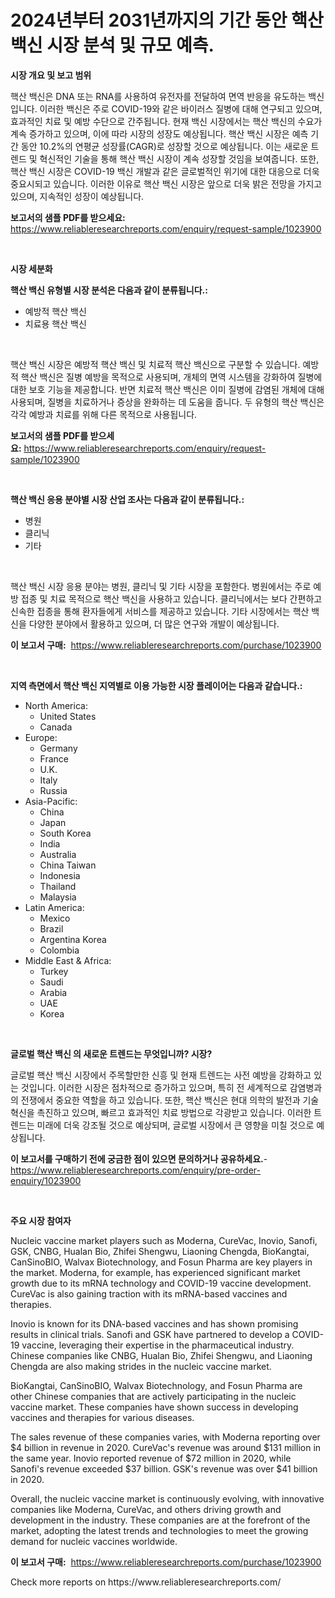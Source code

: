 <p><h1>2024년부터 2031년까지의 기간 동안 핵산 백신 시장 분석 및 규모 예측.</h1></p><p><strong>시장 개요 및 보고 범위</strong></p>
<p><p>핵산 백신은 DNA 또는 RNA를 사용하여 유전자를 전달하여 면역 반응을 유도하는 백신입니다. 이러한 백신은 주로 COVID-19와 같은 바이러스 질병에 대해 연구되고 있으며, 효과적인 치료 및 예방 수단으로 간주됩니다. 현재 백신 시장에서는 핵산 백신의 수요가 계속 증가하고 있으며, 이에 따라 시장의 성장도 예상됩니다. 핵산 백신 시장은 예측 기간 동안 10.2%의 연평균 성장률(CAGR)로 성장할 것으로 예상됩니다. 이는 새로운 트렌드 및 혁신적인 기술을 통해 핵산 백신 시장이 계속 성장할 것임을 보여줍니다. 또한, 핵산 백신 시장은 COVID-19 백신 개발과 같은 글로벌적인 위기에 대한 대응으로 더욱 중요시되고 있습니다. 이러한 이유로 핵산 백신 시장은 앞으로 더욱 밝은 전망을 가지고 있으며, 지속적인 성장이 예상됩니다.</p></p>
<p><strong>보고서의 샘플 PDF를 받으세요:</strong> <a href="https://www.reliableresearchreports.com/enquiry/request-sample/1023900">https://www.reliableresearchreports.com/enquiry/request-sample/1023900</a></p>
<p>&nbsp;</p>
<p><strong>시장 세분화</strong></p>
<p><strong>핵산 백신 유형별 시장 분석은 다음과 같이 분류됩니다.:</strong></p>
<p><ul><li>예방적 핵산 백신</li><li>치료용 핵산 백신</li></ul></p>
<p>&nbsp;</p>
<p><p>핵산 백신 시장은 예방적 핵산 백신 및 치료적 핵산 백신으로 구분할 수 있습니다. 예방적 핵산 백신은 질병 예방을 목적으로 사용되며, 개체의 면역 시스템을 강화하여 질병에 대한 보호 기능을 제공합니다. 반면 치료적 핵산 백신은 이미 질병에 감염된 개체에 대해 사용되며, 질병을 치료하거나 증상을 완화하는 데 도움을 줍니다. 두 유형의 핵산 백신은 각각 예방과 치료를 위해 다른 목적으로 사용됩니다.</p></p>
<p><strong>보고서의 샘플 PDF를 받으세요:</strong>&nbsp;<a href="https://www.reliableresearchreports.com/enquiry/request-sample/1023900">https://www.reliableresearchreports.com/enquiry/request-sample/1023900</a></p>
<p>&nbsp;</p>
<p><strong> 핵산 백신 응용 분야별 시장 산업 조사는 다음과 같이 분류됩니다.:</strong></p>
<p><ul><li>병원</li><li>클리닉</li><li>기타</li></ul></p>
<p>&nbsp;</p>
<p><p>핵산 백신 시장 응용 분야는 병원, 클리닉 및 기타 시장을 포함한다. 병원에서는 주로 예방 접종 및 치료 목적으로 핵산 백신을 사용하고 있습니다. 클리닉에서는 보다 간편하고 신속한 접종을 통해 환자들에게 서비스를 제공하고 있습니다. 기타 시장에서는 핵산 백신을 다양한 분야에서 활용하고 있으며, 더 많은 연구와 개발이 예상됩니다.</p></p>
<p><strong>이 보고서 구매:</strong>&nbsp; <a href="https://www.reliableresearchreports.com/purchase/1023900">https://www.reliableresearchreports.com/purchase/1023900</a></p>
<p>&nbsp;</p>
<p><strong>지역 측면에서 핵산 백신 지역별로 이용 가능한 시장 플레이어는 다음과 같습니다.:</strong></p>
<p><ul>
    <li>
        North America:
        <ul>
            <li>United States</li>
            <li>Canada</li>
        </ul>
    </li>
    <li>
        Europe:
        <ul>
            <li>Germany</li>
            <li>France</li>
            <li>U.K.</li>
            <li>Italy</li>
            <li>Russia</li>
        </ul>
    </li>
    <li>
        Asia-Pacific:
        <ul>
            <li>China</li>
            <li>Japan</li>
            <li>South Korea</li>
            <li>India</li>
            <li>Australia</li>
            <li>China Taiwan</li>
            <li>Indonesia</li>
            <li>Thailand</li>
            <li>Malaysia</li>
        </ul>
    </li>
    <li>
        Latin America:
        <ul>
            <li>Mexico</li>
            <li>Brazil</li>
            <li>Argentina Korea</li>
            <li>Colombia</li>
        </ul>
    </li>
    <li>
        Middle East & Africa:
        <ul>
            <li>Turkey</li>
            <li>Saudi</li>
            <li>Arabia</li>
            <li>UAE</li>
            <li>Korea</li>
        </ul>
    </li>
    </ul></p>
<p>&nbsp;</p>
<p><strong>글로벌 핵산 백신 의 새로운 트렌드는 무엇입니까? 시장?</strong></p>
<p><p>글로벌 핵산 백신 시장에서 주목할만한 신흥 및 현재 트렌드는 사전 예방을 강화하고 있는 것입니다. 이러한 시장은 점차적으로 증가하고 있으며, 특히 전 세계적으로 감염병과의 전쟁에서 중요한 역할을 하고 있습니다. 또한, 핵산 백신은 현대 의학의 발전과 기술 혁신을 촉진하고 있으며, 빠르고 효과적인 치료 방법으로 각광받고 있습니다. 이러한 트렌드는 미래에 더욱 강조될 것으로 예상되며, 글로벌 시장에서 큰 영향을 미칠 것으로 예상됩니다.</p></p>
<p><strong>이 보고서를 구매하기 전에 궁금한 점이 있으면 문의하거나 공유하세요.</strong>- <a href="https://www.reliableresearchreports.com/enquiry/pre-order-enquiry/1023900">https://www.reliableresearchreports.com/enquiry/pre-order-enquiry/1023900</a></p>
<p>&nbsp;</p>
<p><strong>주요 시장 참여자</strong></p>
<p><p>Nucleic vaccine market players such as Moderna, CureVac, Inovio, Sanofi, GSK, CNBG, Hualan Bio, Zhifei Shengwu, Liaoning Chengda, BioKangtai, CanSinoBIO, Walvax Biotechnology, and Fosun Pharma are key players in the market. Moderna, for example, has experienced significant market growth due to its mRNA technology and COVID-19 vaccine development. CureVac is also gaining traction with its mRNA-based vaccines and therapies.</p><p>Inovio is known for its DNA-based vaccines and has shown promising results in clinical trials. Sanofi and GSK have partnered to develop a COVID-19 vaccine, leveraging their expertise in the pharmaceutical industry. Chinese companies like CNBG, Hualan Bio, Zhifei Shengwu, and Liaoning Chengda are also making strides in the nucleic vaccine market.</p><p>BioKangtai, CanSinoBIO, Walvax Biotechnology, and Fosun Pharma are other Chinese companies that are actively participating in the nucleic vaccine market. These companies have shown success in developing vaccines and therapies for various diseases.</p><p>The sales revenue of these companies varies, with Moderna reporting over $4 billion in revenue in 2020. CureVac's revenue was around $131 million in the same year. Inovio reported revenue of $72 million in 2020, while Sanofi's revenue exceeded $37 billion. GSK's revenue was over $41 billion in 2020.</p><p>Overall, the nucleic vaccine market is continuously evolving, with innovative companies like Moderna, CureVac, and others driving growth and development in the industry. These companies are at the forefront of the market, adopting the latest trends and technologies to meet the growing demand for nucleic vaccines worldwide.</p></p>
<p><strong>이 보고서 구매:</strong>&nbsp;&nbsp;<a href="https://www.reliableresearchreports.com/purchase/1023900">https://www.reliableresearchreports.com/purchase/1023900</a></p>
<p>Check more reports on https://www.reliableresearchreports.com/</p>
